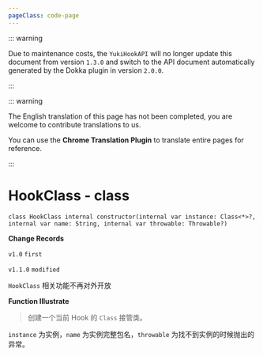```yaml
---
pageClass: code-page
---
```


::: warning

Due to maintenance costs, the `YukiHookAPI` will no longer update this document from version `1.3.0` and switch to the API document automatically generated by the Dokka plugin in version `2.0.0`.

:::

::: warning

The English translation of this page has not been completed, you are welcome to contribute translations to us.

You can use the **Chrome Translation Plugin** to translate entire pages for reference.

:::

# HookClass <span class="symbol">- class</span>

```kotlin:no-line-numbers
class HookClass internal constructor(internal var instance: Class<*>?, internal var name: String, internal var throwable: Throwable?)
```

**Change Records**

`v1.0` `first`

`v1.1.0` `modified`

`HookClass` 相关功能不再对外开放

**Function Illustrate**

> 创建一个当前 Hook 的 `Class` 接管类。

`instance` 为实例，`name` 为实例完整包名，`throwable` 为找不到实例的时候抛出的异常。